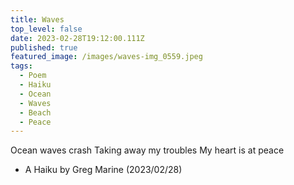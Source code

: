 ```yaml
---
title: Waves
top_level: false
date: 2023-02-28T19:12:00.111Z
published: true
featured_image: /images/waves-img_0559.jpeg
tags:
  - Poem
  - Haiku
  - Ocean
  - Waves
  - Beach
  - Peace
---
```

Ocean waves crash
Taking away my troubles
My heart is at peace

* A Haiku by Greg Marine (2023/02/28)